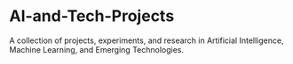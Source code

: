 # AI-and-Tech-Projects
A collection of projects, experiments, and research in Artificial Intelligence, Machine Learning, and Emerging Technologies.
